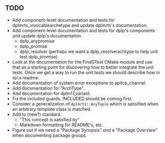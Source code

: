 ## TODO

- Add component-level documentation and tests for dplmrts_invocablearchetype
  and update dplmrts's documentation.
- Add component-level documentation and tests for dplp's components
  and update dplp's documentation.
  - dplp_anypromise
  - dplp_promise
  - dplp_resolver (perhaps we want a dplp_resolverachtype to help unit test
    dplp_promise)
- Look at the documentation for the FindGTest CMake module and use that as a
  starting point for discovering how to better integrate the unit tests. Once
  we get a way to run the unit tests we should describe how in `dpl`s readme.
- Add documentation of system error exceptions to apltcp_channel.
- Add documentation for "ArchType".
- Add documentation for dplm17_variant.
- Fix the included guards. INCLUDED should be coming first.
- Consider a generalization of `dplmrts::AnyTuple` which is satisified when an
  arbitrary template class is matched.
- Add to (new?) standard.
  - "This concept is satisfied by"
  - Markdown formatting for README's, etc.
- Figure out if we need a "Package Synopsis" *and* a "Package Overview" when
  documenting package groups.

